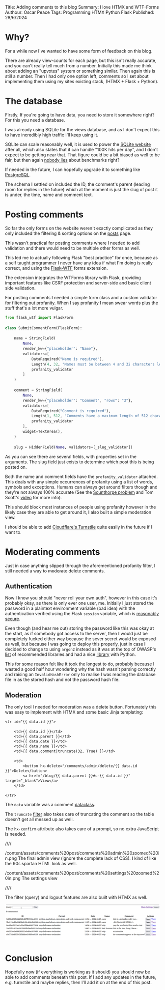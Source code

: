 Title: Adding comments to this blog
Summary: I love HTMX and WTF-Forms
Authour: Oscar Peace
Tags: Programming
      HTMX
      Python
      Flask
Published: 28/6/2024

# Why?

For a while now I've wanted to have some form of feedback on this blog. 

There are already view-counts for each page, but this isn't really accurate, and you can't really tell much from a number. Initially this made me think about adding an "upvotes" system or something similar. Then again this is still a number. Then I had only one option left, comments so I set about implementing them using my sites existing stack, (HTMX + Flask + Python).

# The database

Firstly, If you're going to have data, you need to store it somewhere right? For this you need a database.

I was already using SQLite for the views database, and as I don't expect this to have incredibly high traffic I'll keep using it.

SQLite can scale reasonably well, it is used to power the [SQLite website](https://sqlite.org/index.html) after all, which also states that it can handle "100K hits per day", and I don't expect to be getting near that. That figure could be a bit biased as well to be fair, but then again [nobody lies](https://en.wikipedia.org/wiki/Volkswagen_emissions_scandal) about benchmarks right?

If needed in the future, I can hopefully upgrade it to something like [PostgreSQL](https://www.postgresql.org/).

The schema I settled on included the ID, the comment's parent (leading room for replies in the future) which at the moment is just the slug of post it is under, the time, name and comment text.

# Posting comments

So far the only forms on the website weren't exactly complicated as they only included the filtering & sorting options on the [posts](/posts) page. 

This wasn't practical for posting comments where I needed to add validation and there would need to be multiple other forms as well.

This led me to actually following Flask "best practice" for once, because as a self taught programmer I never have any idea if what I'm doing is really correct, and using the [Flask-WTF](https://flask-wtf.readthedocs.io/en/1.2.x/) forms extension.

The extension integrates the WTForms library with Flask, providing important features like CSRF protection and server-side and basic client side validation.

For posting comments I needed a simple form class and a custom validator for filtering out profanity. When I say profanity I mean swear words plus the stuff that's a lot more vulgar.

```python
from flask_wtf import FlaskForm

class SubmitCommentForm(FlaskForm):
    
    name = StringField(
        None, 
        render_kw={"placeholder": "Name"}, 
        validators=[
            DataRequired("Name is required"), 
            Length(4, 32, "Names must be between 4 and 32 characters long."),
            profanity_validator
        ]
    )
    
    comment = StringField(
        None, 
        render_kw={"placeholder": "Comment", "rows": "3"}, 
        validators=[
            DataRequired("Comment is required"), 
            Length(1, 512, "Comments have a maximum length of 512 characters."),
            profanity_validator
        ],
        widget=TextArea(),
    )

    slug = HiddenField(None, validators=[_slug_validator])
```

As you can see there are several fields, with properties set in the arguments. The slug field just exists to determine which post this is being posted on.

Both the name and comment fields have the `profanity_validator` attached. This deals with any simple occurrences of profanity using a list of words, symbols and exceptions. Humans can always get around filters though and they're not always 100% accurate (See the [Scunthorpe problem](https://en.wikipedia.org/wiki/Scunthorpe_problem) and Tom Scott's [video](https://youtu.be/CcZdwX4noCE) for more info).

This should block most instances of people using profanity however in the likely case they are able to get around it, I also built a simple moderation view.

I should be able to add [Cloudflare's Turnstile](https://developers.cloudflare.com/turnstile/) quite easily in the future if I want to.

# Moderating comments

Just in case anything slipped through the aforementioned profanity filter, I still needed a way to ~~moderate~~ delete comments. 

## Authentication

Now I know you should "never roll your own auth", however in this case it's probably okay, as there is only ever one user, me. Initially I just stored the password in a plaintext environment variable (bad idea) with the authentication verified using the Flask `session` variable, which is [reasonably secure](https://blog.miguelgrinberg.com/post/how-secure-is-the-flask-user-session).

Even though (and hear me out) storing the password like this was okay at the start, as if somebody got access to the server, then I would just be completely fucked either way because the sever secret would be exposed as well, but because I was going to deploy this properly, just in case I decided to change to using `argon2` instead as it was at the top of OWASP's [list](https://cheatsheetseries.owasp.org/cheatsheets/Password_Storage_Cheat_Sheet.html#argon2id) of recommended libraries and had a nice [library](https://pypi.org/project/argon2-cffi/) with Python.

This for some reason felt like it took the longest to do, probably because I wasted a good half hour wondering why the hash wasn't parsing correctly and raising an `InvalidHashError` only to realise I was reading the database file in as the stored hash and not the password hash file.

## Moderation

The only tool I needed for moderation was a delete button. Fortunately this was easy to implement with HTMX and some basic Jinja templating:

```django
<tr id="{{ data.id }}">

    <td>{{ data.id }}</td>
    <td>{{ data.parent }}</td>
    <td>{{ data.date }}</td>
    <td>{{ data.name }}</td>
    <td>{{ data.comment|truncate(32, True) }}</td>

    <td>
        <button hx-delete="/comments/admin/delete/{{ data.id }}">Delete</button>
        <a href="/blog/{{ data.parent }}#c-{{ data.id }}" target="_blank">View</a>
    </td>

</tr>
```

The `data` variable was a comment [dataclass](https://docs.python.org/3/library/dataclasses.html).

The `truncate` [filter](https://jinja.palletsprojects.com/en/3.0.x/templates/#filters) also takes care of truncating the comment so the table doesn't get all messed up as well.

The `hx-confirm` attribute also takes care of a prompt, so no extra JavaScript is needed.

////

/content/assets/comments%20post/comments%20admin%20zoomed%20in.png The final admin view (ignore the complete lack of CSS). I kind of like the 90s spartan HTML look as well.

/content/assets/comments%20post/comments%20settings%20zoomed%20in.png The settings view

////

The filter (query) and logout features are also built with HTMX as well.

![](/content/assets/comments%20post/filter%20demo.gif "Filter demonstration")

# Conclusion

Hopefully now (if everything is working as it should) you should now be able to add comments beneath this post. If I add any updates in the future, e.g. turnstile and maybe replies, then I'll add it on at the end of this post.